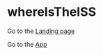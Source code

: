 # whereIsTheISS

Go to the [Landing page](https://vanhouttetuur.github.io/whereIsTheISS//landing.html)

Go to the [App](https://vanhouttetuur.github.io/whereIsTheISS//app.html)
